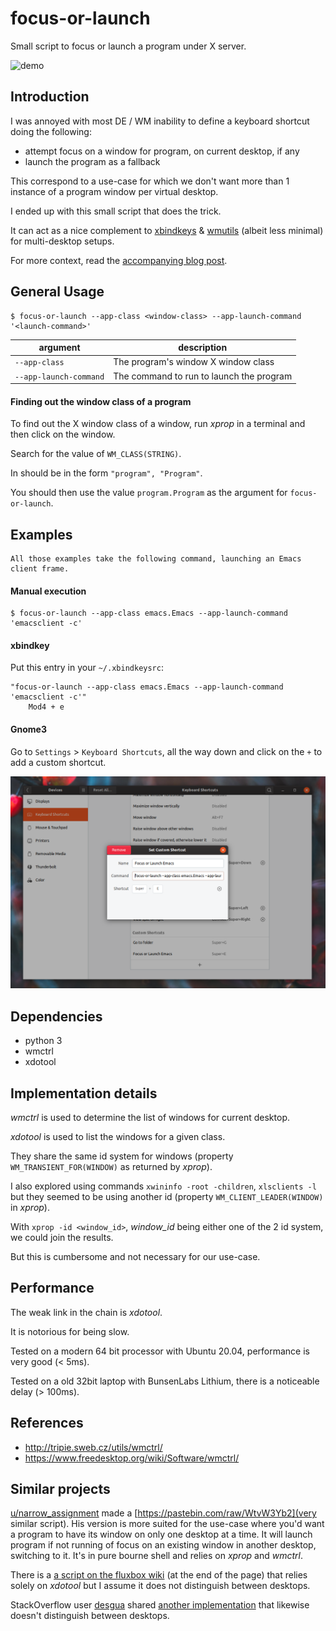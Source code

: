 # focus-or-launch

Small script to focus or launch a program under X server.

![demo](https://www.eigenbahn.com/assets/gif/focus_or_launch_demo.gif)

## Introduction

I was annoyed with most DE / WM inability to define a keyboard shortcut doing the following:

 - attempt focus on a window for program, on current desktop, if any
 - launch the program as a fallback

This correspond to a use-case for which we don't want more than 1 instance of a program window per virtual desktop.

I ended up with this small script that does the trick.

It can act as a nice complement to [xbindkeys](https://www.nongnu.org/xbindkeys/) & [wmutils](https://github.com/wmutils) (albeit less minimal) for multi-desktop setups.

For more context, read the [accompanying blog post](https://www.eigenbahn.com/2020/01/22/gnome-shortcut-focus-or-launch).


## General Usage

    $ focus-or-launch --app-class <window-class> --app-launch-command '<launch-command>'

| argument               | description                              |
|------------------------|------------------------------------------|
| `--app-class`          | The program's window X window class      |
| `--app-launch-command` | The command to run to launch the program |


#### Finding out the window class of a program

To find out the X window class of a window, run _xprop_ in a terminal and then click on the window.

Search for the value of `WM_CLASS(STRING)`.

In should be in the form `"program", "Program"`.

You should then use the value `program.Program` as the argument for `focus-or-launch`.


## Examples

    All those examples take the following command, launching an Emacs client frame.

#### Manual execution

    $ focus-or-launch --app-class emacs.Emacs --app-launch-command 'emacsclient -c'


#### xbindkey

Put this entry in your `~/.xbindkeysrc`:

    "focus-or-launch --app-class emacs.Emacs --app-launch-command 'emacsclient -c'"
        Mod4 + e


#### Gnome3

Go to `Settings` > `Keyboard Shortcuts`, all the way down and click on the `+` to add a custom shortcut.

![gnome_shortcut_settings](/gnome_shortcut_settings.png)


## Dependencies

 - python 3
 - wmctrl
 - xdotool


## Implementation details

_wmctrl_ is used to determine the list of windows for current desktop.

_xdotool_ is used to list the windows for a given class.

They share the same id system for windows (property `WM_TRANSIENT_FOR(WINDOW)` as returned by _xprop_).

I also explored using commands `xwininfo -root -children`, `xlsclients -l` but they seemed to be using another id  (property `WM_CLIENT_LEADER(WINDOW)` in _xprop_).

With `xprop -id <window_id>`, _window_id_ being either one of the 2 id system, we could join the results.

But this is cumbersome and not necessary for our use-case.


## Performance

The weak link in the chain is _xdotool_.

It is notorious for being slow.

Tested on a modern 64 bit processor with Ubuntu 20.04, performance is very good (< 5ms).

Tested on a old 32bit laptop with BunsenLabs Lithium, there is a noticeable delay (> 100ms).


## References

 - http://tripie.sweb.cz/utils/wmctrl/
 - https://www.freedesktop.org/wiki/Software/wmctrl/


## Similar projects

[u/narrow_assignment](https://www.reddit.com/user/narrow_assignment/) made a [https://pastebin.com/raw/WtvW3Yb2](very similar script). His version is more suited for the use-case where you'd want a program to have its window on only one desktop at a time. It will launch program if not running of focus on an existing window in another desktop, switching to it. It's in pure bourne shell and relies on _xprop_ and _wmctrl_.

There is a [a script on the fluxbox wiki](http://fluxbox-wiki.org/Keyboard_shortcuts.html) (at the end of the page) that relies solely on _xdotool_ but I assume it does not distinguish between desktops.

StackOverflow user [desgua](https://askubuntu.com/users/12943/desgua) shared [another implementation](https://askubuntu.com/questions/127284/command-to-launch-an-application-or-to-show-its-window-if-already-launched) that likewise doesn't distinguish between desktops.
